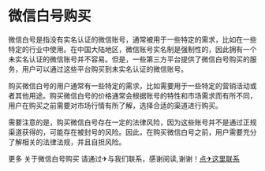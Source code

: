 # 微信白号购买

微信白号是指没有实名认证的微信账号，通常被用于一些特定的需求，比如在一些特定的行业中使用。在中国大陆地区，微信账号实名制是强制性的，因此拥有一个未实名认证的微信账号并不容易。但是，一些第三方平台提供了微信白号购买的服务，用户可以通过这些平台购买到未实名认证的微信账号。

购买微信白号的用户通常有一些特定的需求，比如需要用于一些特定的营销活动或者其他用途。购买微信白号的价格通常会根据账号的特性和市场需求而有所不同，用户在购买之前需要对市场行情有所了解，选择合适的渠道进行购买。

需要注意的是，购买微信白号存在一定的法律风险，因为这些账号并不是通过正规渠道获得的，可能存在被封号的风险。因此，在购买微信白号之前，用户需要充分了解相关的法律法规，并且自担风险。

更多 关于微信白号购买 请通过✈与我们联系，感谢阅读,谢谢！[点✈这里联系](https://sms.k02.cc)